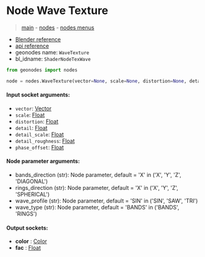 # Node Wave Texture

> [main](../structure.md) - [nodes](nodes.md) - [nodes menus](nodes_menus.md)

- [Blender reference](https://docs.blender.org/manual/en/latest/modeling/geometry_nodes/texture/wave.html)
- [api reference](https://docs.blender.org/api/current/bpy.types.ShaderNodeTexWave.html)
- geonodes name: `WaveTexture`
- bl_idname: `ShaderNodeTexWave`

```python
from geonodes import nodes

node = nodes.WaveTexture(vector=None, scale=None, distortion=None, detail=None, detail_scale=None, detail_roughness=None, phase_offset=None, bands_direction='X', rings_direction='X', wave_profile='SIN', wave_type='BANDS')
```

#### Input socket arguments:

- `vector`: [Vector](Vector.md)
- `scale`: [Float](Float.md)
- `distortion`: [Float](Float.md)
- `detail`: [Float](Float.md)
- `detail_scale`: [Float](Float.md)
- `detail_roughness`: [Float](Float.md)
- `phase_offset`: [Float](Float.md)

#### Node parameter arguments:

- bands_direction (str): Node parameter, default = 'X' in ('X', 'Y', 'Z', 'DIAGONAL')
- rings_direction (str): Node parameter, default = 'X' in ('X', 'Y', 'Z', 'SPHERICAL')
- wave_profile (str): Node parameter, default = 'SIN' in ('SIN', 'SAW', 'TRI')
- wave_type (str): Node parameter, default = 'BANDS' in ('BANDS', 'RINGS')

#### Output sockets:

- **color** : [Color](Color.md)
- **fac** : [Float](Float.md)

